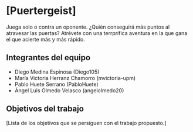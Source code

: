 # [Puertergeist]

Juega solo o contra un oponente. ¿Quién conseguirá más puntos al atravesar las puertas? Atrévete con una terrprífica aventura en la que gana el que acierte más y más rápido.

## Integrantes del equipo

- Diego Medina Espinosa (Diego105)
- María Victoria Herranz Chamorro (mvictoria-upm)
- Pablo Huete Serrano (PabloHuete)
- Ángel Luis Olmedo Velasco (angelolmedo20)

## Objetivos del trabajo

[Lista de los objetivos que se persiguen con el trabajo propuesto.]
